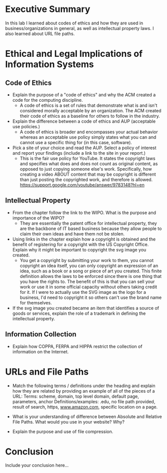 # Executive Summary
In this lab I learned about codes of ethics and how they are used in business/organizations in general, as well as intellectual property laws. 
I also learned about URL file paths.
# Ethical and Legal Implications of Information Systems
## Code of Ethics
* Explain the purpose of a "code of ethics" and why the ACM created a code for the computing discipline.
   * A code of ethics is a set of rules that demonstrate what is and isn't considered morally acceptable by an organization. The ACM created their code of ethics as a baseline for others to follow in the industry. 
* Explain the difference between a code of ethics and AUP (acceptable use policies.) 
   * A code of ethics is broader and encompasses your actual behavior whereas an acceptable use policy simply states what you can and cannot use a specific thing for (in this case, software). 
* Pick a site of your choice and read the AUP.  Select a policy of interest and report your findings (include a link to the site in your report.) 
    * This is the fair use policy for YouTube. It states the copyright laws and specifies what does and does not count as original content, as opposed to just copying someone else's work. Specifically, how creating a video ABOUT content that may be copyright is different than just posting the copyrighted work, and therefore is allowed. 
    https://support.google.com/youtube/answer/9783148?hl=en

## Intellectual Property
* From the chapter follow the link to the WIPO.  What is the purpose and importance of the WIPO? 
  * They are essentially the patent office for intellectual property, they are the backbone of IT based business because they allow people to claim their own ideas and have them not be stolen. 
* Using links in the chapter explain how a copyright is obtained and the benefit of registering for a copyright with the US Copyright Office. Explain why it might be important to copyright the svg image you created. 
    * You get a copyright by submitting your work to them, you cannot copyright an idea itself, you can only copyright an expression of an idea, such as a book or a song or piece of art you created. This finite definition allows the laws to be enforced since there is one thing that you have the rights to. The benefit of this is that you can sell your work or use it in some official capacity without others taking credit for it. If I were to actually use the SVG image as the logo for a business, I'd need to copyright it so others can't use the brand name for themselves. 
* If the svg image you created became an item that identifies a source of goods or services, explain the role of a trademark in defining the intellectual property. 
 
## Information Collection
* Explain how COPPA, FERPA and HIPPA restrict the collection of information on the Internet. 

# URLs and File Paths
* Match the following terms / definitions under the heading and explain how they are related by providing an example of all of the pieces of a URL: 
Terms: scheme, domain, top level domain, default page, parameters, anchor 
Definitions/examples: .edu, no file path provided, result of search, https, www.amazon.com, specific location on a page. 

* What is your understanding of difference between Absolute and Relative File Paths. What would you use in your website? Why?

* Explain the purpose and use of file compression.

# Conclusion
Include your conclusion here...
